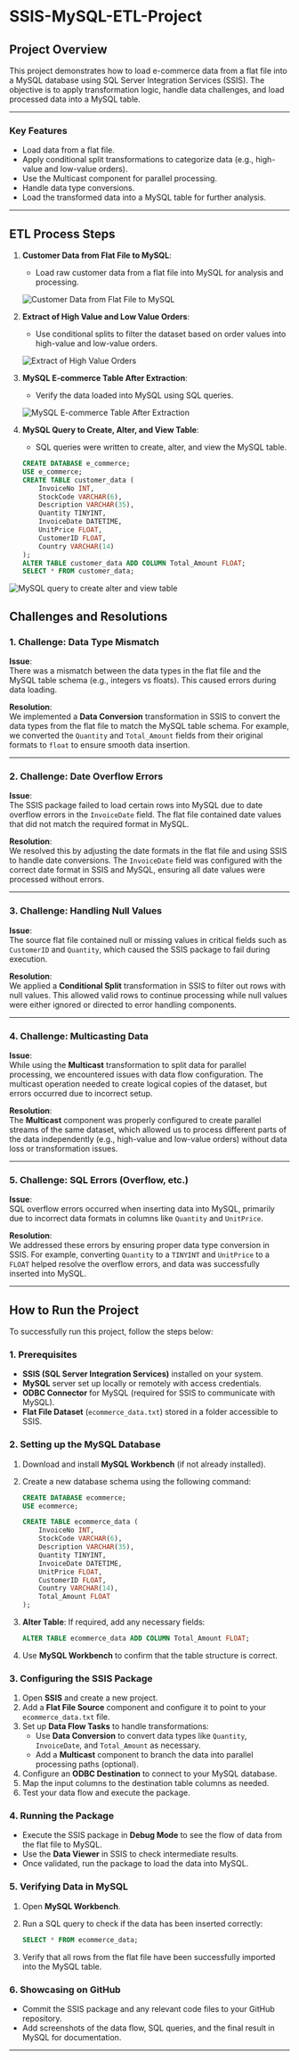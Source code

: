# SSIS-MySQL-ETL-Project

## Project Overview

This project demonstrates how to load e-commerce data from a flat file into a MySQL database using SQL Server Integration Services (SSIS). The objective is to apply transformation logic, handle data challenges, and load processed data into a MySQL table. 

---

### Key Features

- Load data from a flat file.
- Apply conditional split transformations to categorize data (e.g., high-value and low-value orders).
- Use the Multicast component for parallel processing.
- Handle data type conversions.
- Load the transformed data into a MySQL table for further analysis.

---

## ETL Process Steps

1. **Customer Data from Flat File to MySQL**:
   - Load raw customer data from a flat file into MySQL for analysis and processing.
   
   ![Customer Data from Flat File to MySQL](https://github.com/gursimran8/SSIS-MySQL-ETL-Project/blob/main/Images/Customer%20Data%20from%20Flat%20file%20to%20MySQL.png)

2. **Extract of High Value and Low Value Orders**:
   - Use conditional splits to filter the dataset based on order values into high-value and low-value orders.
   
   ![Extract of High Value Orders](https://github.com/gursimran8/SSIS-MySQL-ETL-Project/blob/main/Images/Extract%20of%20high%20value%20orders.png)

3. **MySQL E-commerce Table After Extraction**:
   - Verify the data loaded into MySQL using SQL queries.
   
   ![MySQL E-commerce Table After Extraction](https://github.com/gursimran8/SSIS-MySQL-ETL-Project/blob/main/Images/MySQL%20E_commerce%20table%20after%20extraction.png)

4. **MySQL Query to Create, Alter, and View Table**:
   - SQL queries were written to create, alter, and view the MySQL table. 

   ```sql
   CREATE DATABASE e_commerce;
   USE e_commerce;
   CREATE TABLE customer_data (
       InvoiceNo INT,
       StockCode VARCHAR(6),
       Description VARCHAR(35),
       Quantity TINYINT,
       InvoiceDate DATETIME,
       UnitPrice FLOAT,
       CustomerID FLOAT,
       Country VARCHAR(14)
   );
   ALTER TABLE customer_data ADD COLUMN Total_Amount FLOAT;
   SELECT * FROM customer_data;


![MySQL query to create alter and view table](https://github.com/gursimran8/SSIS-MySQL-ETL-Project/blob/main/Images/MySQL%20query%20to%20create%20alter%20and%20view%20table%2C.png)



## Challenges and Resolutions

### 1. Challenge: Data Type Mismatch
**Issue**:  
There was a mismatch between the data types in the flat file and the MySQL table schema (e.g., integers vs floats). This caused errors during data loading.

**Resolution**:  
We implemented a **Data Conversion** transformation in SSIS to convert the data types from the flat file to match the MySQL table schema. For example, we converted the `Quantity` and `Total_Amount` fields from their original formats to `float` to ensure smooth data insertion.

---

### 2. Challenge: Date Overflow Errors
**Issue**:  
The SSIS package failed to load certain rows into MySQL due to date overflow errors in the `InvoiceDate` field. The flat file contained date values that did not match the required format in MySQL.

**Resolution**:  
We resolved this by adjusting the date formats in the flat file and using SSIS to handle date conversions. The `InvoiceDate` field was configured with the correct date format in SSIS and MySQL, ensuring all date values were processed without errors.

---

### 3. Challenge: Handling Null Values
**Issue**:  
The source flat file contained null or missing values in critical fields such as `CustomerID` and `Quantity`, which caused the SSIS package to fail during execution.

**Resolution**:  
We applied a **Conditional Split** transformation in SSIS to filter out rows with null values. This allowed valid rows to continue processing while null values were either ignored or directed to error handling components.

---

### 4. Challenge: Multicasting Data
**Issue**:  
While using the **Multicast** transformation to split data for parallel processing, we encountered issues with data flow configuration. The multicast operation needed to create logical copies of the dataset, but errors occurred due to incorrect setup.

**Resolution**:  
The **Multicast** component was properly configured to create parallel streams of the same dataset, which allowed us to process different parts of the data independently (e.g., high-value and low-value orders) without data loss or transformation issues.

---

### 5. Challenge: SQL Errors (Overflow, etc.)
**Issue**:  
SQL overflow errors occurred when inserting data into MySQL, primarily due to incorrect data formats in columns like `Quantity` and `UnitPrice`.

**Resolution**:  
We addressed these errors by ensuring proper data type conversion in SSIS. For example, converting `Quantity` to a `TINYINT` and `UnitPrice` to a `FLOAT` helped resolve the overflow errors, and data was successfully inserted into MySQL.

---
## How to Run the Project

To successfully run this project, follow the steps below:

### 1. Prerequisites
- **SSIS (SQL Server Integration Services)** installed on your system.
- **MySQL** server set up locally or remotely with access credentials.
- **ODBC Connector** for MySQL (required for SSIS to communicate with MySQL).
- **Flat File Dataset** (`ecommerce_data.txt`) stored in a folder accessible to SSIS.


### 2. Setting up the MySQL Database
1. Download and install **MySQL Workbench** (if not already installed).
2. Create a new database schema using the following command:

    ```sql
    CREATE DATABASE ecommerce;
    USE ecommerce;

    CREATE TABLE ecommerce_data (
        InvoiceNo INT,
        StockCode VARCHAR(6),
        Description VARCHAR(35),
        Quantity TINYINT,
        InvoiceDate DATETIME,
        UnitPrice FLOAT,
        CustomerID FLOAT,
        Country VARCHAR(14),
        Total_Amount FLOAT
    );
    ```

3. **Alter Table**: If required, add any necessary fields:

    ```sql
    ALTER TABLE ecommerce_data ADD COLUMN Total_Amount FLOAT;
    ```

4. Use **MySQL Workbench** to confirm that the table structure is correct.

### 3. Configuring the SSIS Package
1. Open **SSIS** and create a new project.
2. Add a **Flat File Source** component and configure it to point to your `ecommerce_data.txt` file.
3. Set up **Data Flow Tasks** to handle transformations:
    - Use **Data Conversion** to convert data types like `Quantity`, `InvoiceDate`, and `Total_Amount` as necessary.
    - Add a **Multicast** component to branch the data into parallel processing paths (optional).
4. Configure an **ODBC Destination** to connect to your MySQL database.
5. Map the input columns to the destination table columns as needed.
6. Test your data flow and execute the package.

### 4. Running the Package
- Execute the SSIS package in **Debug Mode** to see the flow of data from the flat file to MySQL.
- Use the **Data Viewer** in SSIS to check intermediate results.
- Once validated, run the package to load the data into MySQL.

### 5. Verifying Data in MySQL
1. Open **MySQL Workbench**.
2. Run a SQL query to check if the data has been inserted correctly:

    ```sql
    SELECT * FROM ecommerce_data;
    ```

3. Verify that all rows from the flat file have been successfully imported into the MySQL table.

### 6. Showcasing on GitHub
- Commit the SSIS package and any relevant code files to your GitHub repository.
- Add screenshots of the data flow, SQL queries, and the final result in MySQL for documentation.

---
